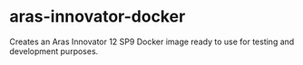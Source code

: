 # aras-innovator-docker
Creates an Aras Innovator 12 SP9 Docker image ready to use for testing and development purposes.
